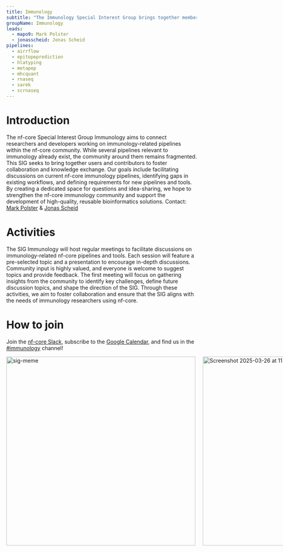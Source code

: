 ```yaml
---
title: Immunology
subtitle: "The Immunology Special Interest Group brings together members of the nf-core community who are working on immunology-related research."
groupName: Immunology
leads:
  - mapo9: Mark Polster
  - jonasscheid: Jonas Scheid
pipelines:
  - airrflow
  - epitopeprediction
  - hlatyping
  - metapep
  - mhcquant
  - rnaseq
  - sarek
  - scrnaseq
---
```


# Introduction

The nf-core Special Interest Group Immunology aims to connect researchers and developers working on immunology-related pipelines within the nf-core community. While several pipelines relevant to immunology already exist, the community around them remains fragmented. This SIG seeks to bring together users and contributors to foster collaboration and knowledge exchange.
Our goals include facilitating discussions on current nf-core immunology pipelines, identifying gaps in existing workflows, and defining requirements for new pipelines and tools. By creating a dedicated space for questions and idea-sharing, we hope to strengthen the nf-core immunology community and support the development of high-quality, reusable bioinformatics solutions.
Contact: [Mark Polster](https://nfcore.slack.com/team/U05SAA3HHL3) & [Jonas Scheid](https://nfcore.slack.com/team/U03DN4C1JQ5)

# Activities

The SIG Immunology will host regular meetings to facilitate discussions on immunology-related nf-core pipelines and tools. Each session will feature a pre-selected topic and a presentation to encourage in-depth discussions. Community input is highly valued, and everyone is welcome to suggest topics and provide feedback.
The first meeting will focus on gathering insights from the community to identify key challenges, define future discussion topics, and shape the direction of the SIG. Through these activities, we aim to foster collaboration and ensure that the SIG aligns with the needs of immunology researchers using nf-core.

# How to join

Join the [nf-core Slack](/join#slack), subscribe to the [Google Calendar](https://calendar.google.com/calendar/u/0?cid=YTRhN2Y5NWI5NTQxZDJhNDY3YmZmOTYxZTNiMGFhYmZhY2Q2N2M5Njc5OWE4NjAyMTlkY2M0ODcyMzI0ZGQwY0Bncm91cC5jYWxlbmRhci5nb29nbGUuY29t), and find us in the [#immunology](https://nfcore.slack.com/archives/C08HRS8DKNX) channel!

<div style="display: flex; align-items: flex-start; gap: 20px;">
  <img src="https://github.com/user-attachments/assets/927195b3-4911-4f80-a23a-5fed0e23a8f7" alt="sig-meme" width="500" height="500"/>
  <img src="https://github.com/user-attachments/assets/88c8b083-51b4-43b8-9952-40f8d15ca156" alt="Screenshot 2025-03-26 at 11 04 44" width="500" height="500"/>
</div>


